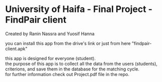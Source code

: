 # University of Haifa - Final Project - FindPair client
Created by Ranin Nassra and Yuosif Hanna

you can install this app from the drive's link or just from here "findpair-client.apk"

this app is designed for everyone (student).<br />
the purpose of this app is to collect all the data from the users (students), criterions, and save them in the database for the matching cycle.<br />
for further information check out Project.pdf file in the repo.

